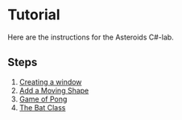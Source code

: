 ﻿# Tutorial
Here are the instructions for the Asteroids C#-lab.

## Steps
1. [Creating a window](Part-01_Creating-a-Window.md)
2. [Add a Moving Shape](Part-02_Add-a-Moving-Shape.md)
3. [Game of Pong](Part-03_Game-of-Pong.md)
4. [The Bat Class](Part-04_The-Bat-Class.md)
